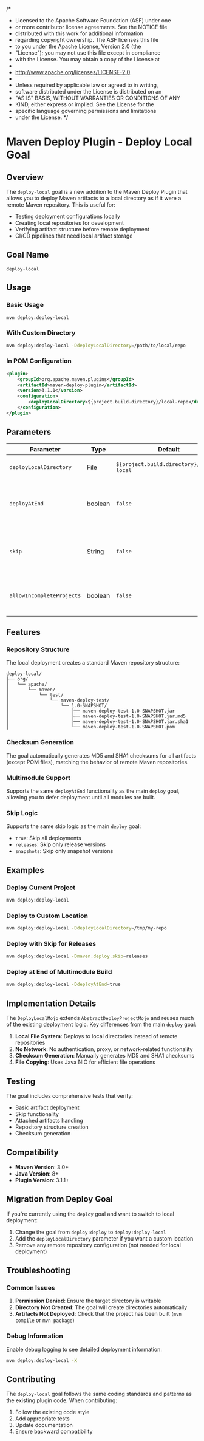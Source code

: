 /*
 * Licensed to the Apache Software Foundation (ASF) under one
 * or more contributor license agreements.  See the NOTICE file
 * distributed with this work for additional information
 * regarding copyright ownership.  The ASF licenses this file
 * to you under the Apache License, Version 2.0 (the
 * "License"); you may not use this file except in compliance
 * with the License.  You may obtain a copy of the License at
 *
 *   http://www.apache.org/licenses/LICENSE-2.0
 *
 * Unless required by applicable law or agreed to in writing,
 * software distributed under the License is distributed on an
 * "AS IS" BASIS, WITHOUT WARRANTIES OR CONDITIONS OF ANY
 * KIND, either express or implied.  See the License for the
 * specific language governing permissions and limitations
 * under the License.
 */

# Maven Deploy Plugin - Deploy Local Goal

## Overview

The `deploy-local` goal is a new addition to the Maven Deploy Plugin that allows you to deploy Maven artifacts to a local directory as if it were a remote Maven repository. This is useful for:

- Testing deployment configurations locally
- Creating local repositories for development
- Verifying artifact structure before remote deployment
- CI/CD pipelines that need local artifact storage

## Goal Name

`deploy-local`

## Usage

### Basic Usage

```bash
mvn deploy:deploy-local
```

### With Custom Directory

```bash
mvn deploy:deploy-local -DdeployLocalDirectory=/path/to/local/repo
```

### In POM Configuration

```xml
<plugin>
    <groupId>org.apache.maven.plugins</groupId>
    <artifactId>maven-deploy-plugin</artifactId>
    <version>3.1.1</version>
    <configuration>
        <deployLocalDirectory>${project.build.directory}/local-repo</deployLocalDirectory>
    </configuration>
</plugin>
```

## Parameters

| Parameter | Type | Default | Description |
|-----------|------|---------|-------------|
| `deployLocalDirectory` | File | `${project.build.directory}/deploy-local` | The local directory to deploy to |
| `deployAtEnd` | boolean | `false` | Whether to deploy at the end of the multimodule build |
| `skip` | String | `false` | Skip deployment (can be `true`, `releases`, `snapshots`) |
| `allowIncompleteProjects` | boolean | `false` | Allow incomplete projects to be deployed |

## Features

### Repository Structure

The local deployment creates a standard Maven repository structure:

```
deploy-local/
├── org/
│   └── apache/
│       └── maven/
│           └── test/
│               └── maven-deploy-test/
│                   └── 1.0-SNAPSHOT/
│                       ├── maven-deploy-test-1.0-SNAPSHOT.jar
│                       ├── maven-deploy-test-1.0-SNAPSHOT.jar.md5
│                       ├── maven-deploy-test-1.0-SNAPSHOT.jar.sha1
│                       └── maven-deploy-test-1.0-SNAPSHOT.pom
```

### Checksum Generation

The goal automatically generates MD5 and SHA1 checksums for all artifacts (except POM files), matching the behavior of remote Maven repositories.

### Multimodule Support

Supports the same `deployAtEnd` functionality as the main `deploy` goal, allowing you to defer deployment until all modules are built.

### Skip Logic

Supports the same skip logic as the main `deploy` goal:
- `true`: Skip all deployments
- `releases`: Skip only release versions
- `snapshots`: Skip only snapshot versions

## Examples

### Deploy Current Project

```bash
mvn deploy:deploy-local
```

### Deploy to Custom Location

```bash
mvn deploy:deploy-local -DdeployLocalDirectory=/tmp/my-repo
```

### Deploy with Skip for Releases

```bash
mvn deploy:deploy-local -Dmaven.deploy.skip=releases
```

### Deploy at End of Multimodule Build

```bash
mvn deploy:deploy-local -DdeployAtEnd=true
```

## Implementation Details

The `DeployLocalMojo` extends `AbstractDeployProjectMojo` and reuses much of the existing deployment logic. Key differences from the main `deploy` goal:

1. **Local File System**: Deploys to local directories instead of remote repositories
2. **No Network**: No authentication, proxy, or network-related functionality
3. **Checksum Generation**: Manually generates MD5 and SHA1 checksums
4. **File Copying**: Uses Java NIO for efficient file operations

## Testing

The goal includes comprehensive tests that verify:
- Basic artifact deployment
- Skip functionality
- Attached artifacts handling
- Repository structure creation
- Checksum generation

## Compatibility

- **Maven Version**: 3.0+
- **Java Version**: 8+
- **Plugin Version**: 3.1.1+

## Migration from Deploy Goal

If you're currently using the `deploy` goal and want to switch to local deployment:

1. Change the goal from `deploy:deploy` to `deploy:deploy-local`
2. Add the `deployLocalDirectory` parameter if you want a custom location
3. Remove any remote repository configuration (not needed for local deployment)

## Troubleshooting

### Common Issues

1. **Permission Denied**: Ensure the target directory is writable
2. **Directory Not Created**: The goal will create directories automatically
3. **Artifacts Not Deployed**: Check that the project has been built (`mvn compile` or `mvn package`)

### Debug Information

Enable debug logging to see detailed deployment information:

```bash
mvn deploy:deploy-local -X
```

## Contributing

The `deploy-local` goal follows the same coding standards and patterns as the existing plugin code. When contributing:

1. Follow the existing code style
2. Add appropriate tests
3. Update documentation
4. Ensure backward compatibility
